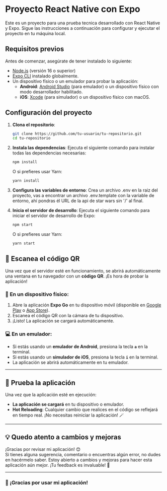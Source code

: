 # Proyecto React Native con Expo

Este es un proyecto para una prueba tecnica desarrollado con React Native y Expo. Sigue las instrucciones a continuación para configurar y ejecutar el proyecto en tu máquina local.

## Requisitos previos

Antes de comenzar, asegúrate de tener instalado lo siguiente:

- [Node.js](https://nodejs.org/) (versión 16 o superior)
- [Expo CLI](https://docs.expo.dev/get-started/installation/) instalado globalmente.
- Un dispositivo físico o un emulador para probar la aplicación:
  - **Android**: [Android Studio](https://developer.android.com/studio) (para emulador) o un dispositivo físico con modo desarrollador habilitado.
  - **iOS**: [Xcode](https://developer.apple.com/xcode/) (para simulador) o un dispositivo físico con macOS.

## Configuración del proyecto

1. **Clona el repositorio**:
   ```bash
   git clone https://github.com/tu-usuario/tu-repositorio.git
   cd tu-repositorio
   ```

2. **Instala las dependencias**:
   Ejecuta el siguiente comando para instalar todas las dependencias necesarias:

   ```bash 
   npm install
   ```   
   O si prefieres usar Yarn:

   ```bash
   yarn install
   ```
3. **Configura las variables de entorno**:
   Crea un archivo .env en la raiz del proyecto, vas a encontrar un archivo .env.template con la variable de entorno, ahí pondras él URL de la api de star wars sin '/' al final. 

4. **Inicia el servidor de desarrollo**:
   Ejecuta el siguiente comando para iniciar el servidor de desarrollo de Expo:

   ```bash
   npm start
   ```
   O si prefieres usar Yarn:

   ```bash
   yarn start
   ```
## 🚀 **Escanea el código QR**

Una vez que el servidor esté en funcionamiento, se abrirá automáticamente una ventana en tu navegador con un **código QR**. ¡Es hora de probar la aplicación!

### 📱 **En un dispositivo físico:**
1. Abre la aplicación **Expo Go** en tu dispositivo móvil (disponible en [Google Play](https://play.google.com/store/apps/details?id=host.exp.exponent) o [App Store](https://apps.apple.com/app/expo-go/id982107779)).
2. Escanea el código QR con la cámara de tu dispositivo.
3. ¡Listo! La aplicación se cargará automáticamente.

### 💻 **En un emulador:**
- Si estás usando un **emulador de Android**, presiona la tecla **`a`** en la terminal.
- Si estás usando un **simulador de iOS**, presiona la tecla **`i`** en la terminal.
- La aplicación se abrirá automáticamente en tu emulador.

---

## 🎉 **Prueba la aplicación**

Una vez que la aplicación esté en ejecución:
- **La aplicación se cargará** en tu dispositivo o emulador.
- **Hot Reloading**: Cualquier cambio que realices en el código se reflejará en tiempo real. ¡No necesitas reiniciar la aplicación! 🪄

---

## 💡 **Quedo atento a cambios y mejoras**

¡Gracias por revisar mi aplicación! 😊  
Si tienes alguna sugerencia, comentario o encuentras algún error, no dudes en hacérmelo saber. Estoy abierto a cambios y mejoras para hacer esta aplicación aún mejor. ¡Tu feedback es invaluable! 🙌

---

### 🌟 **¡Gracias por usar mi aplicación!**
